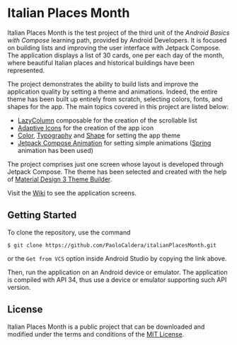 # Italian Places Month

Italian Places Month is the test project of the third unit of the *Android Basics with Compose* learning path, provided by Android Developers. It is focused on building lists and improving the user interface with Jetpack Compose. The application displays a list of 30 cards, one per each day of the month, where beautiful Italian places and historical buildings have been represented.

The project demonstrates the ability to build lists and improve the application quality by setting a theme and animations. Indeed, the entire theme has been built up entirely from scratch, selecting colors, fonts, and shapes for the app. The main topics covered in this project are listed below:

* [LazyColumn](https://developer.android.com/reference/kotlin/androidx/compose/foundation/lazy/package-summary#LazyColumn(androidx.compose.ui.Modifier,androidx.compose.foundation.lazy.LazyListState,androidx.compose.foundation.layout.PaddingValues,kotlin.Boolean,androidx.compose.foundation.layout.Arrangement.Vertical,androidx.compose.ui.Alignment.Horizontal,androidx.compose.foundation.gestures.FlingBehavior,kotlin.Boolean,kotlin.Function1)) composable for the creation of the scrollable list
* [Adaptive Icons](https://developer.android.com/guide/practices/ui_guidelines/icon_design_adaptive) for the creation of the app icon
* [Color](https://m3.material.io/styles/color/overview), [Typography](https://m3.material.io/styles/typography/overview) and [Shape](https://m3.material.io/styles/shape/overview) for setting the app theme
* [Jetpack Compose Animation](https://developer.android.com/jetpack/compose/animation) for setting simple animations ([Spring](https://developer.android.com/jetpack/compose/animation/customize#spring) animation has been used)

The project comprises just one screen whose layout is developed through Jetpack Compose. The theme has been selected and created with the help of [Material Design 3 Theme Builder](https://m3.material.io/theme-builder#/custom).

Visit the [Wiki](https://github.com/PaoloCaldera/italianPlacesMonth/wiki) to see the application screens.


## Getting Started

To clone the repository, use the command
```
$ git clone https://github.com/PaoloCaldera/italianPlacesMonth.git
```
or the `Get from VCS` option inside Android Studio by copying the link above.

Then, run the application on an Android device or emulator. The application is compiled with API 34, thus use a device or emulator supporting such API version.


## License

Italian Places Month is a public project that can be downloaded and modified under the terms and conditions of the [MIT License](LICENSE).
